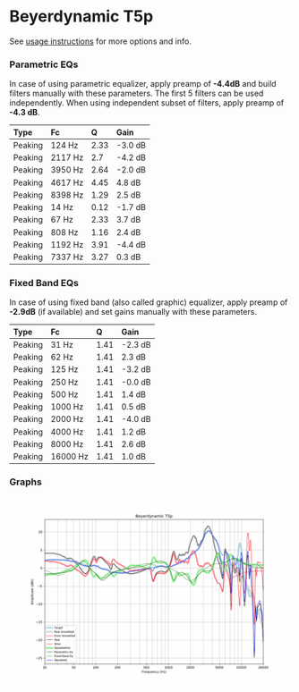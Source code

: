 # Beyerdynamic T5p
See [usage instructions](https://github.com/jaakkopasanen/AutoEq#usage) for more options and info.

### Parametric EQs
In case of using parametric equalizer, apply preamp of **-4.4dB** and build filters manually
with these parameters. The first 5 filters can be used independently.
When using independent subset of filters, apply preamp of **-4.3 dB**.

| Type    | Fc      |    Q | Gain    |
|:--------|:--------|:-----|:--------|
| Peaking | 124 Hz  | 2.33 | -3.0 dB |
| Peaking | 2117 Hz | 2.7  | -4.2 dB |
| Peaking | 3950 Hz | 2.64 | -2.0 dB |
| Peaking | 4617 Hz | 4.45 | 4.8 dB  |
| Peaking | 8398 Hz | 1.29 | 2.5 dB  |
| Peaking | 14 Hz   | 0.12 | -1.7 dB |
| Peaking | 67 Hz   | 2.33 | 3.7 dB  |
| Peaking | 808 Hz  | 1.16 | 2.4 dB  |
| Peaking | 1192 Hz | 3.91 | -4.4 dB |
| Peaking | 7337 Hz | 3.27 | 0.3 dB  |

### Fixed Band EQs
In case of using fixed band (also called graphic) equalizer, apply preamp of **-2.9dB**
(if available) and set gains manually with these parameters.

| Type    | Fc       |    Q | Gain    |
|:--------|:---------|:-----|:--------|
| Peaking | 31 Hz    | 1.41 | -2.3 dB |
| Peaking | 62 Hz    | 1.41 | 2.3 dB  |
| Peaking | 125 Hz   | 1.41 | -3.2 dB |
| Peaking | 250 Hz   | 1.41 | -0.0 dB |
| Peaking | 500 Hz   | 1.41 | 1.4 dB  |
| Peaking | 1000 Hz  | 1.41 | 0.5 dB  |
| Peaking | 2000 Hz  | 1.41 | -4.0 dB |
| Peaking | 4000 Hz  | 1.41 | 1.2 dB  |
| Peaking | 8000 Hz  | 1.41 | 2.6 dB  |
| Peaking | 16000 Hz | 1.41 | 1.0 dB  |

### Graphs
![](./Beyerdynamic%20T5p.png)